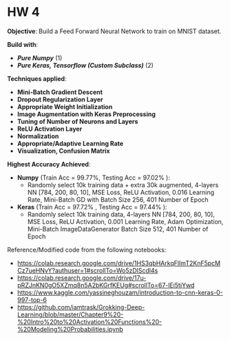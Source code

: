 # HW 4

**Objective**: Build a Feed Forward Neural Network to train on MNIST dataset.

**Build with**:
* _**Pure Numpy**_ (1) 
* _**Pure Keras, Tensorflow (Custom Subclass)**_ (2) 

**Techniques applied**:
* **Mini-Batch Gradient Descent** 
* **Dropout Regularization Layer**
* **Appropriate Weight Initialization** 
* **Image Augmentation with Keras Preprocessing**
* **Tuning of Number of Neurons and Layers**
* **ReLU Activation Layer**
* **Normalization** 
* **Appropriate/Adaptive Learning Rate** 
* **Visualization, Confusion Matrix** 

**Highest Accuracy Achieved**:
* **Numpy** (Train Acc = 99.77%, Testing Acc = 97.02% ): 
    - Randomly select 10k training data + extra 30k augmented, 4-layers NN [784, 200, 80, 10], MSE Loss, ReLU Activation, 0.016 Learning Rate, Mini-Batch GD with Batch Size 256, 401 Number of Epoch
* **Keras** (Train Acc = 97.72% , Testing Acc = 97.44% ):  
    - Randomly select 10k training data, 4-layers NN [784, 200, 80, 10], MSE Loss, ReLU Activation, 0.001 Learning Rate, Adam Optimization, Mini-Batch ImageDataGenerator Batch Size 512, 401 Number of Epoch


Reference/Modified code from the following notebooks: 
* https://colab.research.google.com/drive/1HS3qbHArkqFlImT2KnF5pcMCz7ueHNvY?authuser=1#scrollTo=Wo5zDlScdl4s 
* https://colab.research.google.com/drive/17u-pRZJnKN0gO5XZmq8n5A2bKGrfKEUg#scrollTo=67-lEi5tjYwd 
* https://www.kaggle.com/yassineghouzam/introduction-to-cnn-keras-0-997-top-6 
* https://github.com/iamtrask/Grokking-Deep-Learning/blob/master/Chapter9%20-%20Intro%20to%20Activation%20Functions%20-%20Modeling%20Probabilities.ipynb
